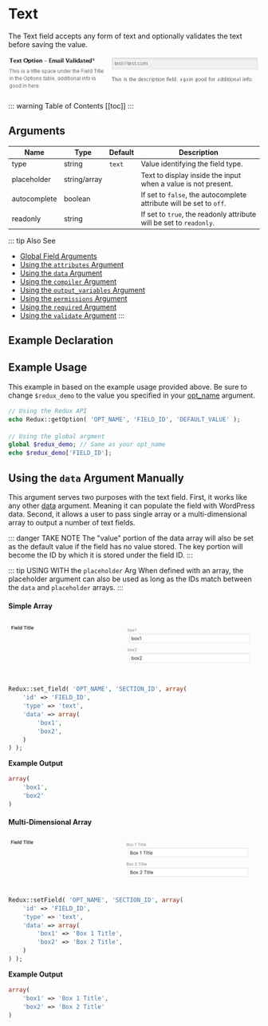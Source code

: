 # Text

The Text field accepts any form of text and optionally validates the text before saving the value.

<span style="display:block;text-align:center">![](./img/text.png)</span>

::: warning Table of Contents
[[toc]]
:::

<style>

</style>

## Arguments

|Name|Type|Default|Description|
|--- |--- |--- |--- |
|type|string|`text`|Value identifying the field type.|
|placeholder|string/array||Text to display inside the input when a value is not present.|
|autocomplete|boolean||If set to `false`, the autocomplete attribute will be set to `off`.|
|readonly|string||If set to `true`, the readonly attribute will be set to `readonly`.|

::: tip Also See
- [Global Field Arguments](../configuration/fields/arguments.md)
- [Using the `attributes` Argument](../configuration/fields/attributes.md)
- [Using the `data` Argument](../configuration/fields/data.md)
- [Using the `compiler` Argument](../configuration/fields/compiler.md)
- [Using the `output_variables` Argument](../configuration/fields/output-variables.md)
- [Using the `permissions` Argument](../configuration/fields/permissions.md)
- [Using the `required` Argument](../configuration/fields/required.md)
- [Using the `validate` Argument](../configuration/fields/validate.md)
:::

## Example Declaration
<script>
import builder from './text.json';
export default {
  data () {
      return {
          builder: builder,
          defaults: {}
      };
  }
}
</script>
<builder :builder_json="builder" :builder_defaults="defaults" />

## Example Usage
This example in based on the example usage provided above. Be sure to change `$redux_demo` to the value you specified in 
your [opt_name](../configuration/global_arguments.md#opt-name) argument.

```php
// Using the Redux API
echo Redux::getOption( 'OPT_NAME', 'FIELD_ID', 'DEFAULT_VALUE' );

// Using the global argment
global $redux_demo; // Same as your opt_name
echo $redux_demo['FIELD_ID'];
```


## Using the `data` Argument Manually
This argument serves two purposes with the text field. First, it works like any other [data](../configuration/fields/data.md) argument.
Meaning it can populate the field with WordPress data. Second, it allows a user to pass single array or a multi-dimensional array 
to output a number of text fields.

::: danger TAKE NOTE
The "value" portion of the data array will also be set as the default value if the field has no value stored. The key 
portion will become the ID by which it is stored under the field ID.
:::


::: tip USING WITH the <code>placeholder</code> Arg
When defined with an array, the placeholder argument can also be used as long as the IDs match between the `data` and `placeholder` arrays.
:::

#### Simple Array

<span style="display:block;text-align:center">![](./img/text-simple.png)</span>

```php
Redux::set_field( 'OPT_NAME', 'SECTION_ID', array( 
    'id' => 'FIELD_ID',
    'type' => 'text',
    'data' => array(
        'box1',
        'box2',
    )
) );
```

**Example Output**
```php
array(
    'box1',
    'box2'
)
```

#### Multi-Dimensional Array
<span style="display:block;text-align:center">![](./img/text-multidimensional.png)</span>
```php
Redux::setField( 'OPT_NAME', 'SECTION_ID', array( 
    'id' => 'FIELD_ID',
    'type' => 'text',
    'data' => array(
        'box1' => 'Box 1 Title',
        'box2' => 'Box 2 Title',
    )
) );
```

**Example Output**
```php
array(
    'box1' => 'Box 1 Title',
    'box2' => 'Box 2 Title' 
)
```

